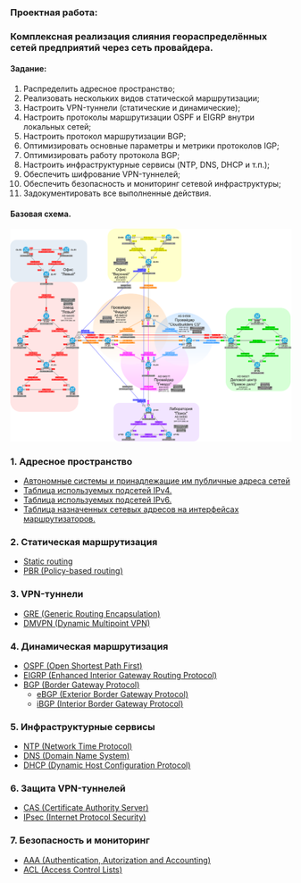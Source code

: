 ### Проектная работа:
### Комплексная реализация слияния геораспределённых сетей предприятий через сеть провайдера.

#### Задание:

  1. Распределить адресное пространство;
  2. Реализовать нескольких видов статической маршрутизации;
  3. Настроить VPN-туннели (статические и динамические);
  4. Настроить протоколы маршрутизации OSPF и EIGRP внутри локальных сетей;
  5. Настроить протокол маршрутизации BGP;
  6. Оптимизировать основные параметры и метрики протоколов IGP;
  7. Оптимизировать работу протокола BGP;
  8. Настроить инфраструктурные сервисы (NTP, DNS, DHCP и т.п.);
  9. Обеспечить шифрование VPN-туннелей;
  10. Обеспечить безопасность и мониторинг сетевой инфраструктуры;
  11. Задокументировать все выполненные действия.

#### Базовая схема.

![](pics/final_base.png)

###  1. Адресное пространство
 - [Автономные системы и принадлежащие им публичные адреса сетей](docs/AS_and_their_addresses.md)
 - [Таблица используемых подсетей IPv4.](docs/subnets_ipv4.md)
 - [Таблица используемых подсетей IPv6.](docs/subnets_ipv6.md)
 - [Таблица назначенных сетевых адресов на интерфейсах маршрутизаторов.](docs/rtr_addresses.md)

###  2. Статическая маршрутизация
 - [Static routing](docs/static_routing.md)
 - [PBR (Policy-based routing)](docs/PBR.md)

###  3. VPN-туннели
 - [GRE (Generic Routing Encapsulation)](docs/vpn.md)
 - [DMVPN (Dynamic Multipoint VPN)](docs/vpn.md)

###  4. Динамическая маршрутизация
 - [OSPF (Open Shortest Path First)](docs/OSPF.md)
 - [EIGRP (Enhanced Interior Gateway Routing Protocol)](docs/EIGRP.md)
 - [BGP (Border Gateway Protocol)](docs/BGP.md)
   - [eBGP (Exterior Border Gateway Protocol)](docs/BGP.md)
   - [iBGP (Interior Border Gateway Protocol)](docs/BGP.md)

###  5. Инфраструктурные сервисы
 - [NTP (Network Time Protocol)](docs/NTP.md)
 - [DNS (Domain Name System)](docs/DNS.md)
 - [DHCP (Dynamic Host Configuration Protocol)](docs/DHCP.md)

###  6. Защита VPN-туннелей
 - [CAS (Certificate Authority Server)](docs/CA_and_IPSec.md)
 - [IPsec (Internet Protocol Security)](docs/CA_and_IPSec.md)

###  7. Безопасность и мониторинг
 - [AAA (Authentication, Autorization and Accounting)](docs/AAA.md)
 - [ACL (Access Control Lists)](docs/ACL.md)
